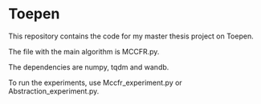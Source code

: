 # Toepen
This repository contains the code for my master thesis project on Toepen.

The file with the main algorithm is MCCFR.py.

The dependencies are numpy, tqdm and wandb.

To run the experiments, use Mccfr_experiment.py or Abstraction_experiment.py.

